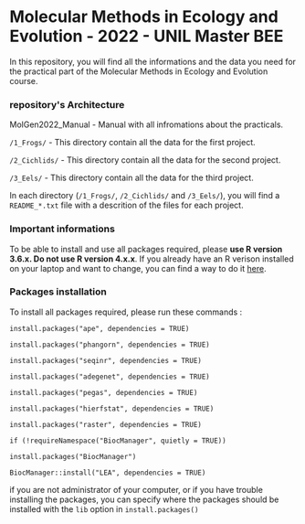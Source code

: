 # Molecular Methods in Ecology and Evolution - 2022 - UNIL Master BEE

In this repository, you will find all the informations and the data you need for the practical part of the Molecular Methods in Ecology and Evolution course. 


### repository's Architecture 

MolGen2022_Manual			- Manual with all infromations about the practicals. 

`/1_Frogs/`							- This directory contain all the data for the first project.

`/2_Cichlids/`					- This directory contain all the data for the second project.

`/3_Eels/`							- This directory contain all the data for the third project.

In each directory (`/1_Frogs/`, `/2_Cichlids/` and `/3_Eels/`), you will find a `README_*.txt` file with a descrition of the files for each project.

### Important informations

To be able to install and use all packages required, please **use R version 3.6.x. Do not use R version 4.x.x**.
If you already have an R verison installed on your laptop and want to change, you can find a way to do it [here](https://support.rstudio.com/hc/en-us/articles/200486138-Changing-R-versions-for-the-RStudio-Desktop-IDE).


### Packages installation

To install all packages required, please run these commands :

`install.packages("ape", dependencies = TRUE)`

`install.packages("phangorn", dependencies = TRUE)`

`install.packages("seqinr", dependencies = TRUE)`

`install.packages("adegenet", dependencies = TRUE)`

`install.packages("pegas", dependencies = TRUE)`

`install.packages("hierfstat", dependencies = TRUE)`

`install.packages("raster", dependencies = TRUE)`

`if (!requireNamespace("BiocManager", quietly = TRUE))`

`install.packages("BiocManager")`

`BiocManager::install("LEA", dependencies = TRUE)`


if you are not administrator of your computer, or if you have trouble installing the packages, you can specify where the packages should be installed with the `lib` option in `install.packages()`
